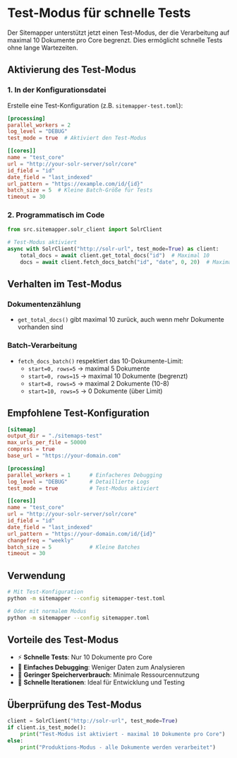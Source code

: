 # Test-Modus für schnelle Tests

Der Sitemapper unterstützt jetzt einen Test-Modus, der die Verarbeitung auf maximal 10 Dokumente pro Core begrenzt. Dies ermöglicht schnelle Tests ohne lange Wartezeiten.

## Aktivierung des Test-Modus

### 1. In der Konfigurationsdatei

Erstelle eine Test-Konfiguration (z.B. `sitemapper-test.toml`):

```toml
[processing]
parallel_workers = 2
log_level = "DEBUG"
test_mode = true  # Aktiviert den Test-Modus

[[cores]]
name = "test_core"
url = "http://your-solr-server/solr/core"
id_field = "id"
date_field = "last_indexed"
url_pattern = "https://example.com/id/{id}"
batch_size = 5  # Kleine Batch-Größe für Tests
timeout = 30
```

### 2. Programmatisch im Code

```python
from src.sitemapper.solr_client import SolrClient

# Test-Modus aktiviert
async with SolrClient("http://solr-url", test_mode=True) as client:
    total_docs = await client.get_total_docs("id")  # Maximal 10
    docs = await client.fetch_docs_batch("id", "date", 0, 20)  # Maximal 10
```

## Verhalten im Test-Modus

### Dokumentenzählung
- `get_total_docs()` gibt maximal 10 zurück, auch wenn mehr Dokumente vorhanden sind

### Batch-Verarbeitung
- `fetch_docs_batch()` respektiert das 10-Dokumente-Limit:
  - `start=0, rows=5` → maximal 5 Dokumente
  - `start=0, rows=15` → maximal 10 Dokumente (begrenzt)
  - `start=8, rows=5` → maximal 2 Dokumente (10-8)
  - `start=10, rows=5` → 0 Dokumente (über Limit)

## Empfohlene Test-Konfiguration

```toml
[sitemap]
output_dir = "./sitemaps-test"
max_urls_per_file = 50000
compress = true
base_url = "https://your-domain.com"

[processing]
parallel_workers = 1      # Einfacheres Debugging
log_level = "DEBUG"       # Detaillierte Logs
test_mode = true          # Test-Modus aktiviert

[[cores]]
name = "test_core"
url = "http://your-solr-server/solr/core"
id_field = "id"
date_field = "last_indexed"
url_pattern = "https://your-domain.com/id/{id}"
changefreq = "weekly"
batch_size = 5            # Kleine Batches
timeout = 30
```

## Verwendung

```bash
# Mit Test-Konfiguration
python -m sitemapper --config sitemapper-test.toml

# Oder mit normalem Modus
python -m sitemapper --config sitemapper.toml
```

## Vorteile des Test-Modus

- ⚡ **Schnelle Tests**: Nur 10 Dokumente pro Core
- 🐛 **Einfaches Debugging**: Weniger Daten zum Analysieren
- 💾 **Geringer Speicherverbrauch**: Minimale Ressourcennutzung
- 🔄 **Schnelle Iterationen**: Ideal für Entwicklung und Testing

## Überprüfung des Test-Modus

```python
client = SolrClient("http://solr-url", test_mode=True)
if client.is_test_mode():
    print("Test-Modus ist aktiviert - maximal 10 Dokumente pro Core")
else:
    print("Produktions-Modus - alle Dokumente werden verarbeitet")
```